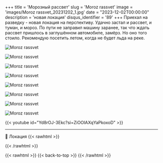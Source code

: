 +++
title = 'Морозный рассвет'
slug = 'Moroz rassvet'
image = 'images/Moroz rassvet_20231202_1.jpg'
date = "2023-12-02T00:00:00"
description = 'новая локация'
disqus_identifier = '89'
+++
Приехал на разведку - новая локация на перспективу. Удачно застал и рассвет, и туман, и мороз. По пути не заправил машину заранее, так что ждать рассвет пришлось в заглушённом автомобиле, замёрз. Но оно того стоило. Рекомендую посетить летом, когда не будет льда на реке.

![Moroz rassvet](/images/Rassvet_20231202_2.jpg)

![Moroz rassvet](/images/Rassvet_20231202_3.jpg)

![Moroz rassvet](/images/Rassvet_20231202_4.jpg)

![Moroz rassvet](/images/Rassvet_20231202_5.jpg)

![Moroz rassvet](/images/Rassvet_20231202_6.jpg)

![Moroz rassvet](/images/Rassvet_20231202_7.jpg)

![Moroz rassvet](/images/Rassvet_20231202_8.jpg)

![Moroz rassvet](/images/Rassvet_20231202_9.jpg)

{{< youtube id="Yd8rOJ-3Ekc?si=ZiOOIAXqYaPkoxoD" >}}

---

📍 Локация
{{< rawhtml >}}
<div class="yandex-map-container">
<script type="text/javascript" charset="utf-8" async src="https://api-maps.yandex.ru/services/constructor/1.0/js/?um=constructor%3Aad304c5efe0509b9fe6882384ef56252e72df67a48fc6e327c96df1493fbfe56&amp;width=800&amp;height=400&amp;lang=ru_RU&amp;scroll=true"></script>
</div>
{{< /rawhtml >}}

{{< rawhtml >}}
{{< back-to-top >}}
{{< /rawhtml >}}